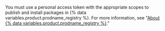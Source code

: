 You must use a personal access token with the appropriate scopes to publish and install packages in {% data variables.product.prodname_registry %}. For more information, see "[About {% data variables.product.prodname_registry %}](/packages/publishing-and-managing-packages/about-github-packages#authenticating-to-github-packages)."
